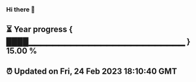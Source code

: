 ### Hi there 👋
⏳ Year progress { ████▁▁▁▁▁▁▁▁▁▁▁▁▁▁▁▁▁▁▁▁▁▁▁▁▁▁ } 15.00 %
---
⏰ Updated on Fri, 24 Feb 2023 18:10:40 GMT
---

